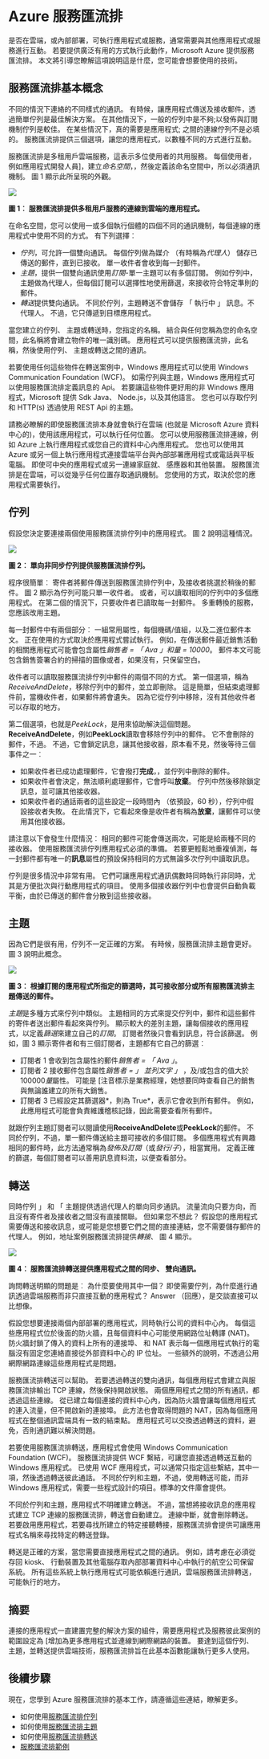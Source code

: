 <properties 
    pageTitle="Azure 服務匯流排 |Microsoft Azure" 
    description="連線至其他軟體 Azure 應用程式使用服務匯流排簡介。" 
    services="service-bus" 
    documentationCenter=".net" 
    authors="sethmanheim" 
    manager="timlt" 
    editor=""/>

<tags 
    ms.service="service-bus" 
    ms.workload="na" 
    ms.tgt_pltfrm="na" 
    ms.devlang="na" 
    ms.topic="get-started-article" 
    ms.date="08/31/2016" 
    ms.author="sethm"/>

# <a name="azure-service-bus"></a>Azure 服務匯流排

是否在雲端，或內部部署，可執行應用程式或服務，通常需要與其他應用程式或服務進行互動。 若要提供廣泛有用的方式執行此動作，Microsoft Azure 提供服務匯流排。 本文將引導您瞭解這項說明這是什麼，您可能會想要使用的技術。

## <a name="service-bus-fundamentals"></a>服務匯流排基本概念

不同的情況下連絡的不同樣式的通訊。 有時候，讓應用程式傳送及接收郵件，透過簡單佇列是最佳解決方案。 在其他情況下，一般的佇列中是不夠;以發佈與訂閱機制佇列是較佳。 在某些情況下，真的需要是應用程式; 之間的連線佇列不是必填的。 服務匯流排提供三個選項，讓您的應用程式，以數種不同的方式進行互動。

服務匯流排是多租用戶雲端服務，這表示多位使用者的共用服務。 每個使用者，例如應用程式開發人員]，建立*命名空間*，，然後定義該命名空間中，所以必須通訊機制。 圖 1 顯示此所呈現的外觀。

![][1]
 
**圖 1︰ 服務匯流排提供多租用戶服務的連線到雲端的應用程式。**

在命名空間，您可以使用一或多個執行個體的四個不同的通訊機制，每個連線的應用程式中使用不同的方式。 有下列選擇︰

- *佇列*，可允許一個雙向通訊。 每個佇列做為媒介 （有時稱為*代理人*） 儲存已傳送的郵件，直到已接收。 單一收件者會收到每一封郵件。
- *主題*，提供一個雙向通訊使用*訂閱*-單一主題可以有多個訂閱。 例如佇列中，主題做為代理人，但每個訂閱可以選擇性地使用篩選，來接收符合特定準則的郵件。
- *轉送*提供雙向通訊。 不同於佇列，主題轉送不會儲存 「 執行中 」 訊息。不代理人。 不過，它只傳遞到目標應用程式。

當您建立的佇列、 主題或轉送時，您指定的名稱。 結合與任何您稱為您的命名空間，此名稱將會建立物件的唯一識別碼。 應用程式可以提供服務匯流排，此名稱，然後使用佇列、 主題或轉送之間的通訊。 

若要使用任何這些物件在轉送案例中，Windows 應用程式可以使用 Windows Communication Foundation (WCF)。 如需佇列與主題，Windows 應用程式可以使用服務匯流排定義訊息的 Api。 若要讓這些物件更好用的非 Windows 應用程式，Microsoft 提供 Sdk Java、 Node.js，以及其他語言。 您也可以存取佇列和 HTTP(s) 透過使用 REST Api 的主題。 

請務必瞭解的即使服務匯流排本身就會執行在雲端 (也就是 Microsoft Azure 資料中心的)，使用該應用程式，可以執行任何位置。 您可以使用服務匯流排連線，例如 Azure 上執行應用程式或您自己的資料中心內應用程式。 您也可以使用其 Azure 或另一個上執行應用程式連接雲端平台與內部部署應用程式或電話與平板電腦。 即使可中央的應用程式或另一連線家庭就、 感應器和其他裝置。 服務匯流排是在雲端，可以從幾乎任何位置存取通訊機制。 您使用的方式，取決於您的應用程式需要執行。

## <a name="queues"></a>佇列

假設您決定要連接兩個使用服務匯流排佇列中的應用程式。 圖 2 說明這種情況。

![][2]
 
**圖 2︰ 單向非同步佇列提供服務匯流排佇列。**

程序很簡單︰ 寄件者將郵件傳送到服務匯流排佇列中，及接收者挑選於稍後的郵件。 圖 2 顯示為佇列可能只單一收件者。 或者，可以讀取相同的佇列中的多個應用程式。 在第二個的情況下，只要收件者已讀取每一封郵件。 多重轉換的服務，您應該改用主題。

每一封郵件中有兩個部分︰ 一組常用屬性，每個機碼/值組，以及二進位郵件本文。 正在使用的方式取決於應用程式嘗試執行。 例如，在傳送郵件最近銷售活動的相關應用程式可能會包含屬性*銷售者 = 「 Ava 」*和*量 = 10000*。 郵件本文可能包含銷售簽署合約的掃描的圖像或者，如果沒有，只保留空白。

收件者可以讀取服務匯流排佇列中郵件的兩個不同的方式。 第一個選項，稱為*ReceiveAndDelete*，移除佇列中的郵件，並立即刪除。 這是簡單，但結束處理郵件前，當機收件者，如果郵件將會遺失。 因為它從佇列中移除，沒有其他收件者可以存取的地方。 

第二個選項，也就是*PeekLock*，是用來協助解決這個問題。 **ReceiveAndDelete**，例如**PeekLock**讀取會移除佇列中的郵件。 它不會刪除的郵件，不過。 不過，它會鎖定訊息，讓其他接收器，原本看不見，然後等待三個事件之一︰

- 如果收件者已成功處理郵件，它會撥打**完成**，，並佇列中刪除的郵件。 
- 如果收件者會決定，無法順利處理郵件，它會呼叫**放棄**。 佇列中然後移除鎖定訊息，並可讓其他接收器。
- 如果收件者的通話兩者的這些設定一段時間內 （依預設，60 秒），佇列中假設接收者失敗。 在此情況下，它看起來像是收件者有稱為**放棄**，讓郵件可以使用其他接收器。

請注意以下會發生什麼情況︰ 相同的郵件可能會傳送兩次，可能是給兩種不同的接收器。 使用服務匯流排佇列應用程式必須的準備。 若要更輕鬆地重複偵測，每一封郵件都有唯一的**訊息**屬性的預設保持相同的方式無論多次佇列中讀取訊息。 

佇列是很多情況中非常有用。 它們可讓應用程式通訊偶數時同時執行非同時，尤其是方便批次與行動應用程式的項目。 使用多個接收器佇列中也會提供自動負載平衡，由於已傳送的郵件會分散到這些接收器。

## <a name="topics"></a>主題

因為它們是很有用，佇列不一定正確的方案。 有時候，服務匯流排主題會更好。 圖 3 說明此概念。

![][3]
 
**圖 3︰ 根據訂閱的應用程式所指定的篩選時，其可接收部分或所有服務匯流排主題傳送的郵件。**

*主題*是多種方式來佇列中類似。 主題相同的方式來提交佇列中，郵件和這些郵件的寄件者送出郵件看起來與佇列。 顯示較大的差別主題，讓每個接收的應用程式，以定義*篩選*來建立自己的*訂閱*。 訂閱者然後只會看到訊息，符合該篩選。 例如，圖 3 顯示寄件者和有三個訂閱者，主題都有它自己的篩選︰

- 訂閱者 1 會收到包含屬性的郵件*銷售者 = 「 Ava 」*。
- 訂閱者 2 接收郵件包含屬性*銷售者 = 」 並列文字 」* ，及/或包含的值大於 100000*量*屬性。 可能是 [注音標示是業務經理，她想要同時查看自己的銷售與無論誰建立的所有大銷售。
- 訂閱者 3 已經設定其篩選器*，則為 True*，表示它會收到所有郵件。 例如，此應用程式可能會負責維護稽核記錄，因此需要查看所有郵件。

就跟佇列主題訂閱者可以閱讀使用**ReceiveAndDelete**或**PeekLock**的郵件。 不同於佇列，不過，單一郵件傳送給主題可接收的多個訂閱。 多個應用程式有興趣相同的郵件時，此方法通常稱為*發佈及訂閱*（或*發行/子*），相當實用。 定義正確的篩選，每個訂閱者可以善用訊息資料流，以便查看部分。

## <a name="relays"></a>轉送

同時佇列 」 和 「 主題提供透過代理人的單向同步通訊。 流量流向只要方向，而且沒有寄件者及接收者之間沒有直接關聯。 但如果您不想此？ 假設您的應用程式需要傳送和接收訊息，或可能是您想要它們之間的直接連結，您不需要儲存郵件的代理人。 例如，地址案例服務匯流排提供*轉接*、 圖 4 顯示。

![][4]
 
**圖 4︰ 服務匯流排轉送提供應用程式之間的同步、 雙向通訊。**

詢問轉送明顯的問題是︰ 為什麼要使用其中一個？ 即使需要佇列，為什麼進行通訊透過雲端服務而非只直接互動的應用程式？ Answer （回應），是交談直接可以比想像。

假設您想要連接兩個內部部署的應用程式，同時執行公司的資料中心內。 每個這些應用程式位於後面的防火牆，且每個資料中心可能使用網路位址轉譯 (NAT)。 防火牆封鎖了傳入的資料上所有的連接埠、 和 NAT 表示每一個應用程式執行的電腦沒有固定您連絡直接從外部資料中心的 IP 位址。 一些額外的說明，不透過公用網際網路連線這些應用程式是問題。

服務匯流排轉送可以幫助。 若要透過轉送的雙向通訊，每個應用程式會建立與服務匯流排輸出 TCP 連線，然後保持開啟狀態。 兩個應用程式之間的所有通訊，都透過這些連線。 從已建立每個連接的資料中心內，因為防火牆會讓每個應用程式的連入流量，但不開啟新的連接埠。 此方法也會取得問題的 NAT，因為每個應用程式在整個通訊雲端具有一致的結束點。 應用程式可以交換透過轉送的資料，避免，否則通訊難以解決問題。 

若要使用服務匯流排轉送，應用程式會使用 Windows Communication Foundation (WCF)。 服務匯流排提供 WCF 繫結，可讓您直接透過轉送互動的 Windows 應用程式。 已使用 WCF 應用程式，可以通常只指定這些繫結，其中一項，然後透過轉送彼此通話。 不同於佇列和主題，不過，使用轉送可能，而非 Windows 應用程式，需要一些程式設計的項目。標準的文件庫會提供。

不同於佇列和主題，應用程式不明確建立轉送。 不過，當想將接收訊息的應用程式建立 TCP 連線的服務匯流排，轉送會自動建立。 連線中斷，就會刪除轉送。 若要啟用應用程式，若要尋找所建立的特定接聽轉接，服務匯流排會提供可讓應用程式名稱來尋找特定的轉送登錄。

轉送是正確的方案，當您需要直接應用程式之間的通訊。 例如，請考慮在必須從存回 kiosk、 行動裝置及其他電腦存取內部部署資料中心中執行的航空公司保留系統。 所有這些系統上執行應用程式可能依賴進行通訊，雲端服務匯流排轉送，可能執行的地方。

## <a name="summary"></a>摘要

連接的應用程式一直建置完整的解決方案的組件，需要應用程式及服務彼此案例的範圍設定為 [增加為更多應用程式並連線到網際網路的裝置。 要達到這個佇列、 主題，並轉送提供雲端技術，服務匯流排旨在此基本函數能讓執行更多人使用。

## <a name="next-steps"></a>後續步驟

現在，您學到 Azure 服務匯流排的基本工作，請遵循這些連結，瞭解更多。

- 如何使用[服務匯流排佇列](service-bus-dotnet-get-started-with-queues.md)
- 如何使用[服務匯流排主題](service-bus-dotnet-how-to-use-topics-subscriptions.md)
- 如何使用[服務匯流排轉送](../service-bus-relay/service-bus-dotnet-how-to-use-relay.md)
- [服務匯流排範例](service-bus-samples.md)

[1]: ./media/service-bus-fundamentals-hybrid-solutions/SvcBus_01_architecture.png
[2]: ./media/service-bus-fundamentals-hybrid-solutions/SvcBus_02_queues.png
[3]: ./media/service-bus-fundamentals-hybrid-solutions/SvcBus_03_topicsandsubscriptions.png
[4]: ./media/service-bus-fundamentals-hybrid-solutions/SvcBus_04_relay.png
